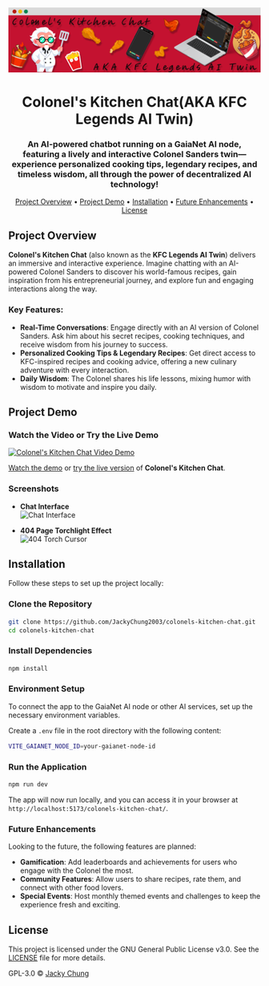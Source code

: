 <div align="center">
  
  ![banner](./public/colonel-banner.png)

# Colonel's Kitchen Chat(AKA **KFC Legends AI Twin**)

### An AI-powered chatbot running on a GaiaNet AI node, featuring a lively and interactive Colonel Sanders twin—experience personalized cooking tips, legendary recipes, and timeless wisdom, all through the power of decentralized AI technology!

  <p align="center">
    <a href="#project-overview">Project Overview</a> •
    <a href="#project-demo">Project Demo</a> •
    <a href="#installation">Installation</a> •
    <a href="#future-enhancements">Future Enhancements</a> •
    <a href="#license">License</a>
  </p>
</div>

## Project Overview

**Colonel's Kitchen Chat** (also known as the **KFC Legends AI Twin**) delivers an immersive and interactive experience. Imagine chatting with an AI-powered Colonel Sanders to discover his world-famous recipes, gain inspiration from his entrepreneurial journey, and explore fun and engaging interactions along the way.

### Key Features:

- **Real-Time Conversations**: Engage directly with an AI version of Colonel Sanders. Ask him about his secret recipes, cooking techniques, and receive wisdom from his journey to success.
- **Personalized Cooking Tips & Legendary Recipes**: Get direct access to KFC-inspired recipes and cooking advice, offering a new culinary adventure with every interaction.
- **Daily Wisdom**: The Colonel shares his life lessons, mixing humor with wisdom to motivate and inspire you daily.

## Project Demo

### Watch the Video or Try the Live Demo

[![Colonel's Kitchen Chat Video Demo](https://img.youtube.com/vi/sMddHJ5waag/maxresdefault.jpg)](https://www.youtube.com/watch?v=sMddHJ5waag)

[Watch the demo](https://www.youtube.com/watch?v=sMddHJ5waag) or [try the live version](https://jackychung2003.github.io/colonels-kitchen-chat/) of **Colonel's Kitchen Chat**.

### Screenshots

- **Chat Interface**  
  ![Chat Interface](./public/Page-1.gif)

- **404 Page Torchlight Effect**  
  ![404 Torch Cursor](./public/Page-404.gif)

## Installation

Follow these steps to set up the project locally:

### Clone the Repository

```bash
git clone https://github.com/JackyChung2003/colonels-kitchen-chat.git
cd colonels-kitchen-chat
```

### Install Dependencies

```bash
npm install
```

### Environment Setup

To connect the app to the GaiaNet AI node or other AI services, set up the necessary environment variables.

Create a `.env` file in the root directory with the following content:

```bash
VITE_GAIANET_NODE_ID=your-gaianet-node-id
```

### Run the Application

```bash
npm run dev
```

The app will now run locally, and you can access it in your browser at `http://localhost:5173/colonels-kitchen-chat/`.

### Future Enhancements

Looking to the future, the following features are planned:

- **Gamification**: Add leaderboards and achievements for users who engage with the Colonel the most.
- **Community Features**: Allow users to share recipes, rate them, and connect with other food lovers.
- **Special Events**: Host monthly themed events and challenges to keep the experience fresh and exciting.

## License

This project is licensed under the GNU General Public License v3.0. See the [LICENSE](LICENSE) file for more details.

GPL-3.0 © [Jacky Chung](https://github.com/JackyChung2003)
